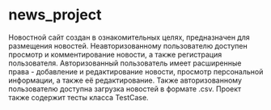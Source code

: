 # news_project
Новостной сайт создан в ознакомительных целях, предназначен для размещения новостей. 
Неавторизованному пользователю доступен просмотр и комментирование новости, а также регистрация пользователя. 
Авторизованный пользователь имеет расширенные права - добавление и редактирование новости, просмотр персональной информации, а также её редактирование. 
Также авторизованному пользователю доступна загрузка новостей в формате .csv.
Проект также содержит тесты класса TestCase.

